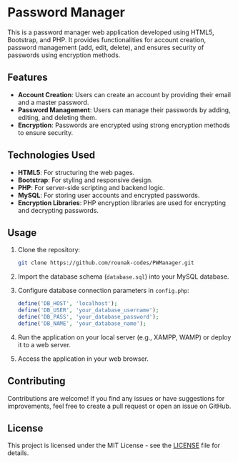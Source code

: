 # Password Manager

This is a password manager web application developed using HTML5, Bootstrap, and PHP. It provides functionalities for account creation, password management (add, edit, delete), and ensures security of passwords using encryption methods.

## Features

- **Account Creation**: Users can create an account by providing their email and a master password.
- **Password Management**: Users can manage their passwords by adding, editing, and deleting them.
- **Encryption**: Passwords are encrypted using strong encryption methods to ensure security.

## Technologies Used

- **HTML5**: For structuring the web pages.
- **Bootstrap**: For styling and responsive design.
- **PHP**: For server-side scripting and backend logic.
- **MySQL**: For storing user accounts and encrypted passwords.
- **Encryption Libraries**: PHP encryption libraries are used for encrypting and decrypting passwords.

## Usage

1. Clone the repository:

    ```bash
    git clone https://github.com/rounak-codes/PWManager.git
    ```

2. Import the database schema (`database.sql`) into your MySQL database.

3. Configure database connection parameters in `config.php`:

    ```php
    define('DB_HOST', 'localhost');
    define('DB_USER', 'your_database_username');
    define('DB_PASS', 'your_database_password');
    define('DB_NAME', 'your_database_name');
    ```

4. Run the application on your local server (e.g., XAMPP, WAMP) or deploy it to a web server.

5. Access the application in your web browser.

## Contributing

Contributions are welcome! If you find any issues or have suggestions for improvements, feel free to create a pull request or open an issue on GitHub.

## License

This project is licensed under the MIT License - see the [LICENSE](LICENSE) file for details.
